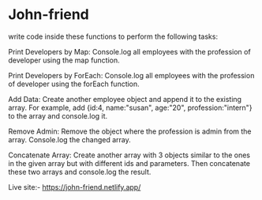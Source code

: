 # John-friend
write code inside these functions to perform the following tasks:

Print Developers by Map: Console.log all employees with the profession of developer using the map function.

Print Developers by ForEach: Console.log all employees with the profession of developer using the forEach function.

Add Data: Create another employee object and append it to the existing array. For example, add {id:4, name:"susan", age:"20", profession:"intern"} 
to the array and console.log it.

Remove Admin: Remove the object where the profession is admin from the array. Console.log the changed array.

Concatenate Array: Create another array with 3 objects similar to the ones in the given array but with different ids and parameters. Then concatenate these two arrays and console.log the result.


Live site:-
https://john-friend.netlify.app/
